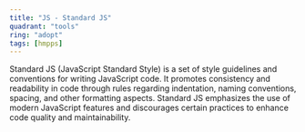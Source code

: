 ```yaml
---
title: "JS - Standard JS"
quadrant: "tools"
ring: "adopt"
tags: [hmpps]
---
```


Standard JS (JavaScript Standard Style) is a set of style guidelines and conventions for writing JavaScript code. It promotes consistency and readability in code through rules regarding indentation, naming conventions, spacing, and other formatting aspects. Standard JS emphasizes the use of modern JavaScript features and discourages certain practices to enhance code quality and maintainability.
